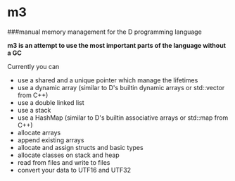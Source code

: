 # m3
###manual memory management for the D programming language

**m3 is an attempt to use the most important parts of the language without a GC**

Currently you can

 - use a shared and a unique pointer which manage the lifetimes
 - use a dynamic array (similar to D's builtin dynamic arrays or std::vector from C++)
 - use a double linked list
 - use a stack
 - use a HashMap (similar to D's builtin associative arrays or std::map from C++)
 - allocate arrays
 - append existing arrays
 - allocate and assign structs and basic types
 - allocate classes on stack and heap
 - read from files and write to files
 - convert your data to UTF16 and UTF32
